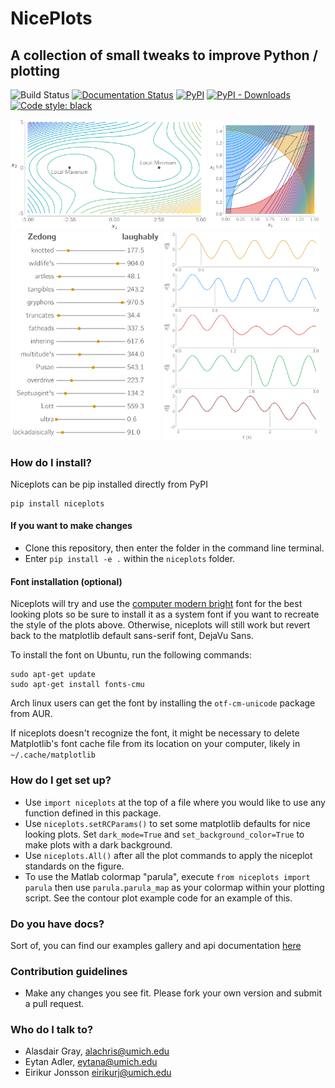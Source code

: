 # NicePlots
## A collection of small tweaks to improve Python / plotting

![Build Status](https://github.com/mdolab/niceplots/workflows/niceplots/badge.svg)
[![Documentation Status](https://readthedocs.com/projects/mdolab-niceplots/badge/?version=latest)](https://mdolab-niceplots.readthedocs-hosted.com/en/latest)
[![PyPI](https://img.shields.io/pypi/v/niceplots)](https://pypi.org/project/niceplots/)
[![PyPI - Downloads](https://img.shields.io/pypi/dm/niceplots)](https://pypi.org/project/niceplots/)
[![Code style: black](https://img.shields.io/badge/code%20style-black-000000.svg)](https://github.com/psf/black)

<img src="examples/ParulaContours.png" width="62.22%" /> <img src="examples/optProb-shaded.png" width="35%" />
<img src="examples/bar_chart.png" width="47.65%" /> <img src="examples/niceplotsPulseResponse.png" width="49.5%" />


### How do I install?

Niceplots can be pip installed directly from PyPI

```shell
pip install niceplots
```

#### If you want to make changes

* Clone this repository, then enter the folder in the command line terminal.
* Enter `pip install -e .` within the `niceplots` folder.

#### Font installation (optional)

Niceplots will try and use the [computer modern bright](https://tug.org/FontCatalogue/computermodernbright/) font for the best looking plots so be sure to install it as a system font if you want to recreate the style of the plots above.
Otherwise, niceplots will still work but revert back to the matplotlib default sans-serif font, DejaVu Sans.

To install the font on Ubuntu, run the following commands:
```
sudo apt-get update
sudo apt-get install fonts-cmu
```
Arch linux users can get the font by installing the `otf-cm-unicode` package from AUR.

If niceplots doesn't recognize the font, it might be necessary to delete Matplotlib's font cache file from its location on your computer, likely in `~/.cache/matplotlib`

### How do I get set up?

* Use `import niceplots` at the top of a file where you would like to use any function defined in this package.
* Use `niceplots.setRCParams()` to set some matplotlib defaults for nice looking plots. Set `dark_mode=True` and `set_background_color=True` to make plots with a dark background.
* Use `niceplots.All()` after all the plot commands to apply the niceplot standards on the figure.
* To use the Matlab colormap "parula", execute `from niceplots import parula` then use `parula.parula_map` as your colormap within your plotting script. See the contour plot example code for an example of this.

### Do you have docs?

Sort of, you can find our examples gallery and api documentation [here](https://mdolab-niceplots.readthedocs-hosted.com/en/latest)

### Contribution guidelines

* Make any changes you see fit. Please fork your own version and submit a pull request.

### Who do I talk to?

* Alasdair Gray, alachris@umich.edu
* Eytan Adler, eytana@umich.edu
* Eirikur Jonsson eirikurj@umich.edu

